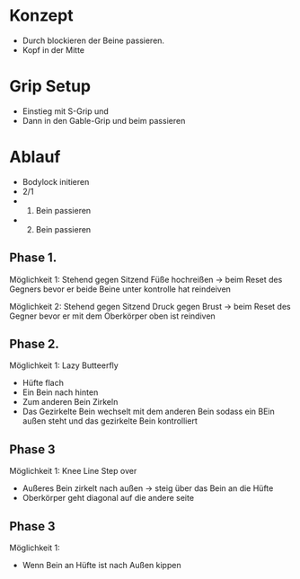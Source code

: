 # Konzept

- Durch blockieren der Beine passieren.
- Kopf in der Mitte 

# Grip Setup

- Einstieg mit S-Grip und 
- Dann in den Gable-Grip und beim passieren

# Ablauf 
- Bodylock initieren
- 2/1 
- 1. Bein passieren 
- 2. Bein passieren 


## Phase 1. 

Möglichkeit 1: Stehend gegen Sitzend
Füße hochreißen -> beim Reset des Gegners bevor er beide Beine unter kontrolle hat reindeiven 

Möglichkeit 2: Stehend gegen Sitzend
Druck gegen Brust -> beim Reset des Gegner bevor er mit dem Oberkörper oben ist reindiven 


## Phase 2.

Möglichkeit 1: Lazy Butteerfly 
- Hüfte flach 
- Ein Bein nach hinten 
- Zum anderen Bein Zirkeln 
- Das Gezirkelte Bein wechselt mit dem anderen Bein sodass ein BEin außen steht und das gezirkelte Bein kontrolliert

## Phase 3

Möglichkeit 1: Knee Line Step over
- Außeres Bein zirkelt nach außen -> steig über das Bein an die Hüfte
- Oberkörper geht diagonal auf die andere seite 

## Phase 3

Möglichkeit 1:
- Wenn Bein an Hüfte ist nach Außen kippen 
